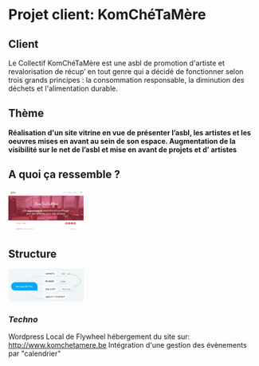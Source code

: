 # Projet client: KomChéTaMère

## Client
Le Collectif KomChéTaMère est une asbl de promotion d'artiste et revalorisation de récup’ en tout genre qui a décidé de fonctionner selon trois grands principes : la consommation responsable, la diminution des déchets et l'alimentation durable.

## Thème

**Réalisation d'un site vitrine en vue de présenter l’asbl, les artistes et les oeuvres mises en avant au sein de son espace. Augmentation de la visibilité sur le net de l’asbl et mise en avant de projets et d’ artistes**


 ## **A quoi ça ressemble ?** 
<img src="./KCTM - komche.local.png" style="width:30%;">


## Structure
<img src="./Structure.png" style="width:30%;">


### *Techno*
Wordpress
Local de Flywheel
hébergement du site sur: http://www.komchetamere.be
Intégration d'une gestion des évènements par "calendrier"

